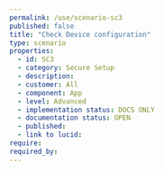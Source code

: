 ```yaml
---
permalink: /use/scenario-sc3
published: false
title: "Check Device configuration"
type: scenario
properties:
  - id: SC3
  - category: Secure Setup
  - description: 
  - customer: All
  - component: App
  - level: Advanced
  - implementation status: DOCS ONLY
  - documentation status: OPEN
  - published: 
  - link to lucid: 
require:
required_by:
---
```

